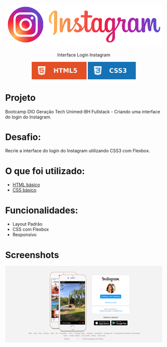 <center><img src="img/logo-instagram-100.png"> 

Interface Login Instagram

<img src="img/logohtml.svg"> <img src="img/logocss3.svg">
</center>

# Projeto

Bootcamp DIO Geração Tech Unimed-BH Fullstack - Criando uma interface do login do Instagram.

# Desafio:

Recrie a interface do login do Instagram utilizando CSS3 com Flexbox.

# O que foi utilizado:

* [HTML básico](https://www.w3schools.com/html/)
* [CSS básico](https://developer.mozilla.org/pt-BR/docs/Web/CSS)

# Funcionalidades:

* Layout Padrão
* CSS com Flexbox
* Responsivo

# Screenshots

<img src="img/screenshot.png">
